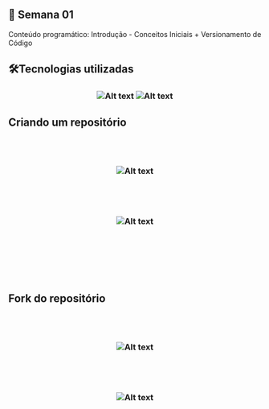 ## 📍 Semana 01
Conteúdo programático: Introdução - Conceitos Iniciais + Versionamento de Código

## 🛠Tecnologias utilizadas 

<h3 align="center">
    <img alt="Alt text" src="https://img.shields.io/badge/Git-F05032.svg?style=for-the-badge&logo=Git&logoColor=white"/>
    <img alt="Alt text" src="https://img.shields.io/badge/GitHub-181717.svg?style=for-the-badge&logo=GitHub&logoColor=white"/>
</h3>

## Criando um repositório 
<br/><br/>
<h3 align="center">
    <img alt="Alt text" src="https://user-images.githubusercontent.com/101046775/186568353-1e034683-65b7-4376-8624-2a826aa7ffb0.gif"/>
    <br/><br/><br/><br/><br/>
    <img alt="Alt text" src="https://user-images.githubusercontent.com/101046775/186569103-f45c2328-3fda-48e4-8edc-d473b56461e5.gif"/>
</h3>

<br/><br/><br/><br/><br/>

## Fork do repositório 
<br/><br/>
<h3 align="center">
    <img alt="Alt text" src="https://user-images.githubusercontent.com/101046775/186571797-13b76cda-cc87-4e81-a7b5-d7afdba185a5.gif"/>
    <br/><br/><br/><br/><br/>
    <img alt="Alt text" src="https://user-images.githubusercontent.com/101046775/186572499-cd628f1f-73a0-4462-b668-a28c3a822203.gif"/>
</h3>


